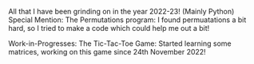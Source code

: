 All that I have been grinding on in the year 2022-23! 
(Mainly Python)
Special Mention:
The Permutations program: I found permuatations a bit hard, so I tried to make a code which could help me out a bit!

Work-in-Progresses:
The Tic-Tac-Toe Game: Started learning some matrices, working on this game since 24th November 2022!
